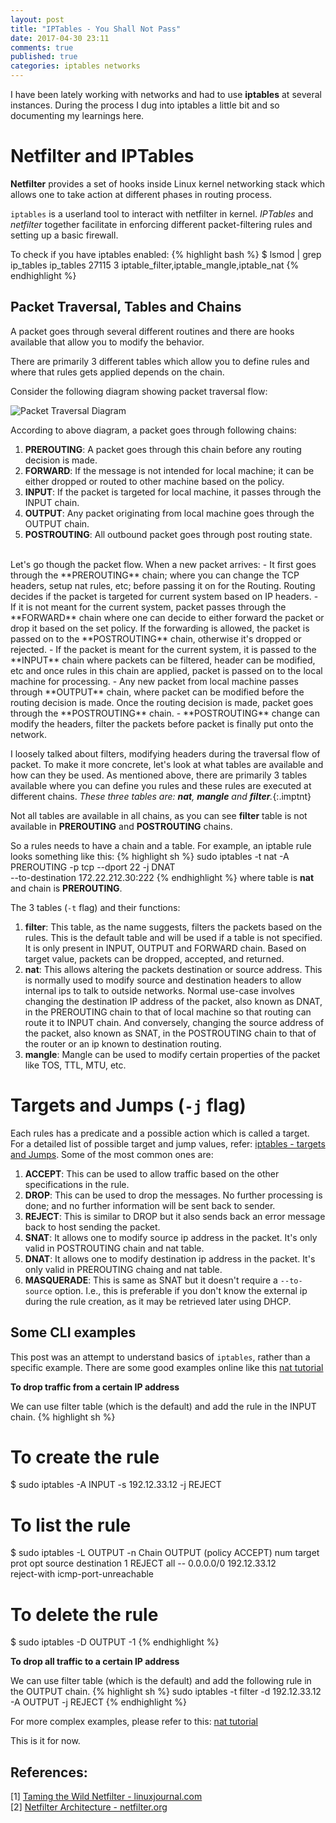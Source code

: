 ```yaml
---
layout: post
title: "IPTables - You Shall Not Pass"
date: 2017-04-30 23:11
comments: true
published: true
categories: iptables networks
---
```


I have been lately working with networks and had to use **iptables** at several instances. During the process I dug into iptables a little bit and so documenting my learnings here.

# Netfilter and IPTables

**Netfilter** provides a set of hooks inside Linux kernel networking stack which allows one to take action at different phases in routing process. 

`iptables` is a userland tool to interact with netfilter in kernel. *IPTables* and *netfilter* together facilitate in enforcing different packet-filtering rules and setting up a basic firewall.

To check if you have iptables enabled:
{% highlight bash %}
$ lsmod | grep ip_tables
ip_tables              27115  3 iptable_filter,iptable_mangle,iptable_nat
{% endhighlight %}

## Packet Traversal, Tables and Chains

A packet goes through several different routines and there are hooks available that allow you to modify the behavior. 

There are primarily 3 different tables which allow you to define rules and where that rules gets applied depends on the chain.

Consider the following diagram showing packet traversal flow:

![Packet Traversal Diagram](https://cloud.githubusercontent.com/assets/1711674/8742358/87ee94aa-2c32-11e5-84b7-4819a676129a.gif)

According to above diagram, a packet goes through following chains:
1. **PREROUTING**: A packet goes through this chain before any routing decision is made. 
2. **FORWARD**: If the message is not intended for local machine; it can be either dropped or routed to other machine based on the policy.
3. **INPUT**: If the packet is targeted for local machine, it passes through the INPUT chain.
4. **OUTPUT**: Any packet originating from local machine goes through the OUTPUT chain.
5. **POSTROUTING**: All outbound packet goes through post routing state.

<br/>
Let's go though the packet flow. When a new packet arrives:
- It first goes through the **PREROUTING** chain; where you can change the TCP headers, setup nat rules, etc; before passing it on for the Routing. Routing decides if the packet is targeted for current system based on IP headers. 
- If it is not meant for the current system, packet passes through the **FORWARD** chain where one can decide to either forward the packet or drop it based on the set policy. If the forwarding is allowed, the packet is passed on to the **POSTROUTING** chain, otherwise it's dropped or rejected.
- If the packet is meant for the current system, it is passed to the **INPUT** chain where packets can be filtered, header can be modified, etc and once rules in this chain are applied, packet is passed on to the local machine for processing.
- Any new packet from local machine passes through **OUTPUT** chain, where packet can be modified before the routing decision is made. Once the routing decision is made, packet goes through the **POSTROUTING** chain.
- **POSTROUTING** change can modify the headers, filter the packets before packet is finally put onto the network.

<style>
.imptnt strong {
  color: rgba(189, 117, 1, 0.89);
}
</style>

I loosely talked about filters, modifying headers during the traversal flow of packet. To make it more concrete, let's look at what tables are available and how can they be used. As mentioned above, there are primarily 3 tables available where you can define you rules and these rules are executed at different chains. *These three tables are: **nat**, **mangle** and **filter**.*{:.imptnt} 

Not all tables are available in all chains, as you can see **filter** table is not available in **PREROUTING** and **POSTROUTING** chains.

So a rules needs to have a chain and a table. For example, an iptable rule looks something like this:
{% highlight sh %}
sudo iptables -t nat -A PREROUTING -p tcp --dport 22 -j DNAT \
    --to-destination 172.22.212.30:222
{% endhighlight %}
where table is **nat** and chain is **PREROUTING**.

The 3 tables (`-t` flag) and their functions:
1. **filter**: This table, as the name suggests, filters the packets based on the rules. This is the default table and will be used if a table is not specified. It is only present in INPUT, OUTPUT and FORWARD chain. Based on target value, packets can be dropped, accepted, and returned.
2. **nat**: This allows altering the packets destination or source address. This is normally used to modify source and destination headers to allow internal ips to talk to outside networks. Normal use-case involves changing the destination IP address of the packet, also known as DNAT, in the PREROUTING chain to that of local machine so that routing can route it to INPUT chain. And conversely, changing the source address of the packet, also known as SNAT, in the POSTROUTING chain to that of the router or an ip known to destination routing.
3. **mangle**: Mangle can be used to modify certain properties of the packet like TOS, TTL, MTU, etc.

# Targets and Jumps (`-j` flag)
Each rules has a predicate and a possible action which is called a target. For a detailed list of possible target and jump values, refer: [iptables - targets and Jumps](http://www.iptables.info/en/iptables-targets-and-jumps.html). Some of the most common ones are:

1. **ACCEPT**: This can be used to allow traffic based on the other specifications in the rule.
2. **DROP**: This can be used to drop the messages. No further processing is done; and no further information will be sent back to sender.
3. **REJECT**: This is similar to DROP but it also sends back an error message back to host sending the packet.
4. **SNAT**: It allows one to modify source ip address in the packet. It's only valid in POSTROUTING chain and nat table.
5. **DNAT**: It allows one to modify destination ip address in the packet. It's only valid in PREROUTING chaing and nat table.
6. **MASQUERADE**: This is same as SNAT but it doesn't require a `--to-source` option. I.e., this is preferable if you don't know the external ip during the rule creation, as it may be retrieved later using DHCP.

## Some CLI examples
This post was an attempt to understand basics of `iptables`, rather than a specific example. There are some good examples online like this [nat tutorial](https://www.karlrupp.net/en/computer/nat_tutorial)

**To drop traffic from a certain IP address**

We can use filter table (which is the default) and add the rule in the INPUT chain.
{% highlight sh %}
# To create the rule
$ sudo iptables -A INPUT -s 192.12.33.12 -j REJECT

# To list the rule
$ sudo iptables -L OUTPUT -n
Chain OUTPUT (policy ACCEPT)
num  target     prot opt source               destination
1    REJECT     all  --  0.0.0.0/0            192.12.33.12       \
                                     reject-with icmp-port-unreachable

# To delete the rule
$ sudo iptables -D OUTPUT -1
{% endhighlight %}

**To drop all traffic to a certain IP address**

We can use filter table (which is the default) and add the following rule in the OUTPUT chain.
{% highlight sh %}
sudo iptables -t filter -d 192.12.33.12 -A OUTPUT -j REJECT
{% endhighlight %}

For more complex examples, please refer to this: [nat tutorial](https://www.karlrupp.net/en/computer/nat_tutorial)

This is it for now.

## References:
[1] [Taming the Wild Netfilter - linuxjournal.com](http://www.linuxjournal.com/article/4815)<br/>
[2] [Netfilter Architecture - netfilter.org](https://www.netfilter.org/documentation/HOWTO/netfilter-hacking-HOWTO-3.html)<br/>